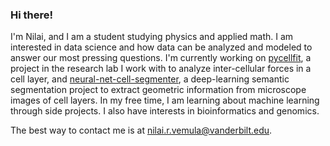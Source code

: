 ### Hi there!

I'm Nilai, and I am a student studying physics and applied math. I am interested in data science and how data can be analyzed and modeled to answer our most pressing questions. I'm currently working on [pycellfit](https://github.com/NilaiVemula/pycellfit), a project in the research lab I work with to analyze inter-cellular forces in a cell layer, and [neural-net-cell-segmenter](https://github.com/NilaiVemula/neural_net_cell_segmenter), a deep-learning semantic segmentation project to extract geometric information from microscope images of cell layers. In my free time, I am learning about machine learning through side projects. I also have interests in bioinformatics and genomics.

The best way to contact me is at nilai.r.vemula@vanderbilt.edu.
